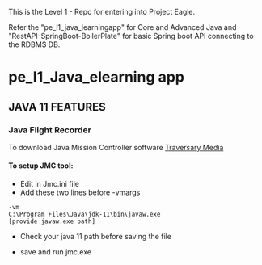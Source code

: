 
This is the Level 1 - Repo for entering into Project Eagle.

Refer the "pe_l1_java_learningapp" for Core and Advanced Java and "RestAPI-SpringBoot-BoilerPlate" for basic Spring boot API connecting to the RDBMS DB.

# pe_l1_Java_elearning app

## JAVA 11 FEATURES

### Java Flight Recorder

To download Java Mission Controller software
[Traversary Media](
https://www.oracle.com/technetwork/java/javaseproducts/mission-control/index.html)

#### To setup JMC tool:

* Edit in Jmc.ini file
* Add these two lines before -vmargs

```
-vm
C:\Program Files\Java\jdk-11\bin\javaw.exe
[provide javaw.exe path]
```
* Check your java 11 path before saving the  file

* save and run jmc.exe
